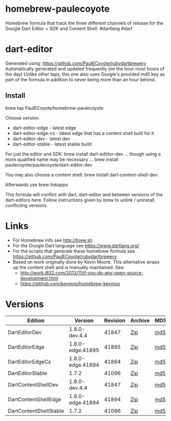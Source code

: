 homebrew-paulecoyote
====================

Homebrew formula that track the three different channels of release for the Google Dart Editor + SDK and Content Shell.  #dartlang #dart

dart-editor
===========

Generated using: https://github.com/PaulECoyote/rubydartbrewery
Automatically generated and updated frequently (on the hour most hours of the day)
Unlike other taps, this one also uses Google's provided md5 key as part of the formula in addition to never being more than an hour behind.

Install
-------
brew tap PaulECoyote/homebrew-paulecoyote

Choose version:
* dart-editor-edge - latest edge
* dart-editor-edge-cs - latest edge that has a content shell built for it
* dart-editor-dev - latest dev
* dart-editor-stable - latest stable build

For just the editor and SDK:
brew install dart-edtitor-dev
... though using a more qualified name may be necessary ...
brew install paulecoyote/paulecoyote/dart-editor-dev

You may also choose a content shell:
brew install dart-content-shell-dev

Afterwards use 
brew linkapps

This formula will conflict with dart, dart-editor and between versions of the dart-editors here.  Follow instructions given by brew to unlink / uninstall conflicting versions.

Links
=====
* For Homebrew info see http://brew.sh
* For the Google Dart language see https://www.dartlang.org/
* For the scripts that generate these homebrew formula see https://github.com/PaulECoyote/rubydartbrewery
* Based on work originally done by Kevin Moore. This alternative wraps up the content shell and is manually maintained.  See: 
    * http://work.j832.com/2013/11/if-you-do-any-open-source-development.html
    * https://github.com/kevmoo/homebrew-kevmoo

Versions
========
| Edition | Version | Revision | Archive | MD5 | Notes |
| ------- | ------- | -------- | ------- | --- | ----- |
| DartEditorDev | 1.8.0-dev.4.4 | 41847 | [Zip](https://storage.googleapis.com/dart-archive/channels/dev/release/41847/editor/darteditor-macos-x64.zip) | [md5](https://storage.googleapis.com/dart-archive/channels/dev/release/41847/editor/darteditor-macos-x64.zip.md5sum) | [Changes](https://storage.googleapis.com/dart-archive/channels/dev/release/latest/changelog.html) |
| DartEditorEdge | 1.8.0-edge.41895 | 41895 | [Zip](https://storage.googleapis.com/dart-archive/channels/be/raw/41895/editor/darteditor-macos-x64.zip) | [md5](https://storage.googleapis.com/dart-archive/channels/be/raw/41895/editor/darteditor-macos-x64.zip.md5sum) | - |
| DartEditorEdgeCs | 1.8.0-edge.41894 | 41894 | [Zip](https://storage.googleapis.com/dart-archive/channels/be/raw/41894/editor/darteditor-macos-x64.zip) | [md5](https://storage.googleapis.com/dart-archive/channels/be/raw/41894/editor/darteditor-macos-x64.zip.md5sum) | - |
| DartEditorStable | 1.7.2 | 41096 | [Zip](https://storage.googleapis.com/dart-archive/channels/stable/release/41096/editor/darteditor-macos-x64.zip) | [md5](https://storage.googleapis.com/dart-archive/channels/stable/release/41096/editor/darteditor-macos-x64.zip.md5sum) | [Changes](https://storage.googleapis.com/dart-archive/channels/stable/release/latest/changelog.html) |
| DartContentShellDev | 1.8.0-dev.4.4 | 41847 | [Zip](https://storage.googleapis.com/dart-archive/channels/dev/release/41847/dartium/content_shell-macos-ia32-release.zip) | [md5](https://storage.googleapis.com/dart-archive/channels/dev/release/41847/dartium/content_shell-macos-ia32-release.zip.md5sum) | - |
| DartContentShellEdge | 1.8.0-edge.41894 | 41894 | [Zip](https://storage.googleapis.com/dart-archive/channels/be/raw/41894/dartium/content_shell-macos-ia32-release.zip) | [md5](https://storage.googleapis.com/dart-archive/channels/be/raw/41894/dartium/content_shell-macos-ia32-release.zip.md5sum) | - |
| DartContentShellStable | 1.7.2 | 41096 | [Zip](https://storage.googleapis.com/dart-archive/channels/stable/release/41096/dartium/content_shell-macos-ia32-release.zip) | [md5](https://storage.googleapis.com/dart-archive/channels/stable/release/41096/dartium/content_shell-macos-ia32-release.zip.md5sum) | - |
